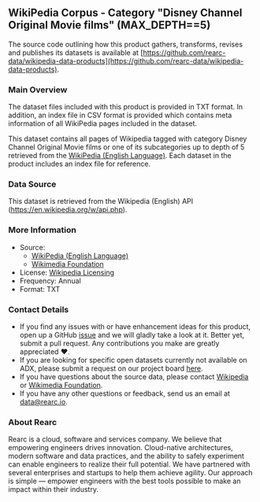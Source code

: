 ## WikiPedia Corpus - Category "Disney Channel Original Movie films" (MAX_DEPTH==5)

The source code outlining how this product gathers, transforms, revises and publishes its datasets is available at [https://github.com/rearc-data/wikipedia-data-products](https://github.com/rearc-data/wikipedia-data-products).

### Main Overview
The dataset files included with this product is provided in TXT format. In addition, an index file in CSV format is provided which contains meta information of all WikiPedia pages included in the dataset. 

This dataset contains all pages of Wikipedia tagged with category Disney Channel Original Movie films or one of its subcategories up to depth of 5 retrieved from the [WikiPedia (English Language)](https://en.wikipedia.org/). Each dataset in the product includes an index file for reference.  

### Data Source
This dataset is retrieved from the Wikipedia (English) API (https://en.wikipedia.org/w/api.php). 

### More Information
- Source: 
  - [WikiPedia (English Language)](https://en.wikipedia.org/)
  - [Wikimedia Foundation](https://foundation.wikimedia.org/wiki/Home)
- License: [Wikipedia Licensing](https://en.wikipedia.org/wiki/Wikipedia:Contact_us/Licensing)
- Frequency: Annual
- Format: TXT

### Contact Details
- If you find any issues with or have enhancement ideas for this product, open up a GitHub [issue](https://github.com/rearc-data/wikipedia-data-products/issues) and we will gladly take a look at it. Better yet, submit a pull request. Any contributions you make are greatly appreciated :heart:.
- If you are looking for specific open datasets currently not available on ADX, please submit a request on our project board [here](https://github.com/orgs/rearc-data/projects/1).
- If you have questions about the source data, please contact [Wikipedia](https://en.wikipedia.org/wiki/Wikipedia:Contact_us) or [Wikimedia Foundation](https://wikimediafoundation.org/about/contact/).
- If you have any other questions or feedback, send us an email at data@rearc.io.

### About Rearc
Rearc is a cloud, software and services company. We believe that empowering engineers drives innovation. Cloud-native architectures, modern software and data practices, and the ability to safely experiment can enable engineers to realize their full potential. We have partnered with several enterprises and startups to help them achieve agility. Our approach is simple — empower engineers with the best tools possible to make an impact within their industry.